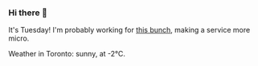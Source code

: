 ### Hi there :wave:

It's Tuesday! I'm probably working for [this bunch](https://github.com/kohofinancial), making a service more micro.

Weather in Toronto: sunny, at -2°C.
